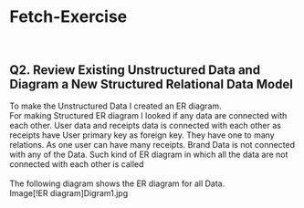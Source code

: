 # Fetch-Exercise <br/><br/>

## Q2. Review Existing Unstructured Data and Diagram a New Structured Relational Data Model <br/>

To make the Unstructured Data I created an ER diagram. <br/>
For making Structured ER diagram I looked if any data are connected with each other. User data and receipts data is connected with each other as receipts have User primary key as foreign key.  They have one to many relations. As one user can have many receipts. Brand Data is not connected with any of the Data. Such kind of ER diagram in which all the data are not connected with each other is called  <br/><br/>
The following diagram shows the ER diagram for all Data.<br/>
Image[!ER diagram]Digram1.jpg




